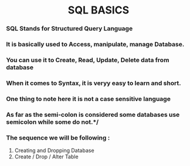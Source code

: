 <h1 style="text-align: center;">SQL BASICS</h1>


### SQL Stands for Structured Query Language

### It is basically used to Access, manipulate, manage Database.
### You can use it to Create, Read, Update, Delete data from database

### When it comes to Syntax, it is veryy easy to learn and short.
### One thing to note here it is not a case sensitive language

### As far as the semi-colon is considered some databases use semicolon while some do not.*/

### The sequence we will be following :

1. Creating and Dropping Database
2. Create / Drop / Alter Table 
